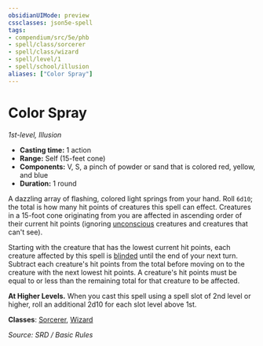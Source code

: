 ```yaml
---
obsidianUIMode: preview
cssclasses: json5e-spell
tags:
- compendium/src/5e/phb
- spell/class/sorcerer
- spell/class/wizard
- spell/level/1
- spell/school/illusion
aliases: ["Color Spray"]
---
```

# Color Spray
*1st-level, Illusion*  

- **Casting time:** 1 action
- **Range:** Self (15-feet cone)
- **Components:** V, S, a pinch of powder or sand that is colored red, yellow, and blue
- **Duration:** 1 round

A dazzling array of flashing, colored light springs from your hand. Roll `6d10`; the total is how many hit points of creatures this spell can effect. Creatures in a 15-foot cone originating from you are affected in ascending order of their current hit points (ignoring [unconscious](conditions.md#unconscious) creatures and creatures that can't see).

Starting with the creature that has the lowest current hit points, each creature affected by this spell is [blinded](conditions.md#blinded) until the end of your next turn. Subtract each creature's hit points from the total before moving on to the creature with the next lowest hit points. A creature's hit points must be equal to or less than the remaining total for that creature to be affected.

**At Higher Levels.** When you cast this spell using a spell slot of 2nd level or higher, roll an additional 2d10 for each slot level above 1st.

**Classes**: [Sorcerer](sorcerer.md), [Wizard](wizard.md)

*Source: SRD / Basic Rules*